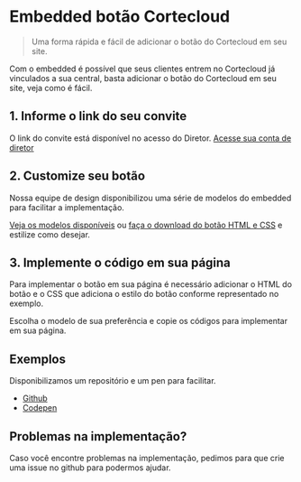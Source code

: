 # Embedded botão Cortecloud
> Uma forma rápida e fácil de adicionar o botão do Cortecloud em seu site.

Com o embedded é possível que seus clientes entrem no Cortecloud já vinculados a sua central, basta adicionar o botão do Cortecloud em seu site, veja como é fácil.

## 1. Informe o link do seu convite

O link do convite está disponível no acesso do Diretor. [Acesse sua conta de diretor](https://cortecloud.com.br/)

## 2. Customize seu botão

Nossa equipe de design disponibilizou uma série de modelos do embedded para facilitar a implementação.

[Veja os modelos disponíveis](https://cortecloud.com.br/embedded.html) ou [faça o download do botão HTML e CSS](https://github.com/Serrabits/embedded-convite/archive/master.zip) e estilize como desejar.

## 3. Implemente o código em sua página

Para implementar o botão em sua página é necessário adicionar o HTML do botão e o CSS que adiciona o estilo do botão conforme representado no exemplo.

Escolha o modelo de sua preferência e copie os códigos para implementar em sua página.

## Exemplos

Disponibilizamos um repositório e um pen para facilitar.
- [Github](https://github.com/Serrabits/embedded-convite)
- [Codepen](https://codepen.io/gustavoquinalha/pen/KrbJaa)

## Problemas na implementação?

Caso você encontre problemas na implementação, pedimos para que crie uma issue no github para podermos ajudar.

